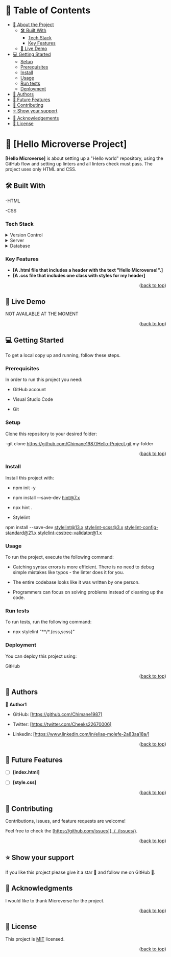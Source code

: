 # 📗 Table of Contents

- [📖 About the Project](#about-project)
  - [🛠 Built With](#built-with)
    - [Tech Stack](#tech-stack)
    - [Key Features](#key-features)
  - [🚀 Live Demo](#live-demo)
- [💻 Getting Started](#getting-started)
  - [Setup](#setup)
  - [Prerequisites](#prerequisites)
  - [Install](#install)
  - [Usage](#usage)
  - [Run tests](#run-tests)
  - [Deployment](#triangular_flag_on_post-deployment)
- [👥 Authors](#authors)
- [🔭 Future Features](#future-features)
- [🤝 Contributing](#contributing)
- [⭐️ Show your support](#support)
- [🙏 Acknowledgements](#acknowledgements)
- [📝 License](#license)



# 📖 [Hello Microverse Project] <a name="about-project"></a>

 

**[Hello Microverse]** is about setting up a "Hello world" repository, using the GitHub flow and setting up linters and all linters check must pass. The project uses only HTML and CSS.

## 🛠 Built With <a name="built-with"></a>
-HTML

-CSS
### Tech Stack <a name="tech-stack"></a>



<details>
  <summary>Version Control</summary>
  <ul>
    <li><a href="https://github.com/">React.js</a></li>
  </ul>
</details>

<details>
  <summary>Server</summary>
  <ul>
    <li><a href="https://code.visualstudio.com/">Express.js</a></li>
  </ul>
</details>

<details>
<summary>Database</summary>
  <ul>
    <li><a href="https://www.google.com/chrome/">PostgreSQL</a></li>
  </ul>
</details>



### Key Features <a name="key-features"></a>



- **[A .html file that includes a header with the text "Hello Microverse!".]**
- **[A .css file that includes one class with styles for my header]**


<p align="right">(<a href="#readme-top">back to top</a>)</p>



## 🚀 Live Demo <a name="live-demo"></a>



 NOT AVAILABLE AT THE MOMENT

<p align="right">(<a href="#readme-top">back to top</a>)</p>



## 💻 Getting Started <a name="getting-started"></a>



To get a local copy up and running, follow these steps.

### Prerequisites

In order to run this project you need:

* GitHub account

* Visual Studio Code

* Git

### Setup

Clone this repository to your desired folder:

-git clone https://github.com/Chimane1987/Hello-Project.git my-folder

<p align="right">(<a href="#readme-top">back to top</a>)</p>

### Install

Install this project with:

* npm init -y

* npm install --save-dev hint@7.x

* npx hint .

* Stylelint

npm install --save-dev stylelint@13.x stylelint-scss@3.x stylelint-config-standard@21.x stylelint-csstree-validator@1.x

### Usage

To run the project, execute the following command:

* Catching syntax errors is more efficient. There is no need to debug simple mistakes like typos - the linter does it for you.

* The entire codebase looks like it was written by one person.

* Programmers can focus on solving problems instead of cleaning up the code.
### Run tests

To run tests, run the following command:

* npx stylelint "**/*.{css,scss}"
### Deployment

You can deploy this project using:

GitHub

<p align="right">(<a href="#readme-top">back to top</a>)</p>



## 👥 Authors <a name="authors"></a>



👤 **Author1**

- GitHub: [https://github.com/Chimane1987]

- Twitter: [https://twitter.com/Cheeks22670006]

- Linkedin: [https://www.linkedin.com/in/elias-molefe-2a83aa18a/]

<p align="right">(<a href="#readme-top">back to top</a>)</p>



## 🔭 Future Features <a name="future-features"></a>



- [ ] **[index.html]**
- [ ] **[style.css]**


<p align="right">(<a href="#readme-top">back to top</a>)</p>



## 🤝 Contributing <a name="contributing"></a>

Contributions, issues, and feature requests are welcome!

Feel free to check the [https://github.com/issues](../../issues/).

<p align="right">(<a href="#readme-top">back to top</a>)</p>



## ⭐️ Show your support <a name="support"></a>



If you like this project please give it a star 🌟 and follow me on GitHub 🙏.





## 🙏 Acknowledgments <a name="acknowledgements"></a>



I would like to thank Microverse for the project.

<p align="right">(<a href="#readme-top">back to top</a>)</p>



## 📝 License <a name="license"></a>

This project is [MIT](https://github.com/Chimane1987/Hello-Project/blob/main/LICENSE) licensed.


<p align="right">(<a href="#readme-top">back to top</a>)</p>

